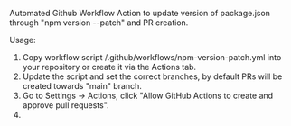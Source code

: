 Automated Github Workflow Action to update version of package.json through "npm version --patch" and PR creation.

Usage:
1. Copy workflow script /.github/workflows/npm-version-patch.yml into your repository or create it via the Actions tab.
2. Update the script and set the correct branches, by default PRs will be created towards "main" branch.
3. Go to Settings -> Actions, click "Allow GitHub Actions to create and approve pull requests".
4. 
